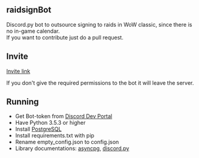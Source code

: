 ## raidsignBot

Discord.py bot to outsource signing to raids in WoW classic, since there is no in-game calendar.   
If you want to contribute just do a pull request.

## Invite
[Invite link](https://discordapp.com/api/oauth2/authorize?client_id=577447640652840960&permissions=268561648&scope=bot)

If you don't give the required permissions to the bot it will leave the server.  

## Running

- Get Bot-token from [Discord Dev Portal](https://discordapp.com/developers/applications)
- Have Python 3.5.3 or higher
- Install [PostgreSQL](https://www.postgresql.org/)
- Install requirements.txt with pip
- Rename empty_config.json to config.json
- Library documentations: [asyncpg](https://magicstack.github.io/asyncpg/current/index.html), 
[discord.py](https://discordpy.readthedocs.io/en/latest/index.html#)